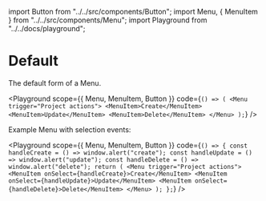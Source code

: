 import Button from "../../src/components/Button";
import Menu, { MenuItem } from "../../src/components/Menu";
import Playground from "../../docs/playground";

# Default

The default form of a Menu.

<Playground
  scope={{ Menu, MenuItem, Button }}
  code={`() => (
    <Menu trigger="Project actions">
        <MenuItem>Create</MenuItem>
        <MenuItem>Update</MenuItem>
        <MenuItem>Delete</MenuItem>
    </Menu>
);`}
/>

Example Menu with selection events:

<Playground
  scope={{ Menu, MenuItem, Button }}
  code={`() => {
    const handleCreate = () => window.alert("create");
    const handleUpdate = () => window.alert("update");
    const handleDelete = () => window.alert("delete");
    return (
        <Menu trigger="Project actions">
            <MenuItem onSelect={handleCreate}>Create</MenuItem>
            <MenuItem onSelect={handleUpdate}>Update</MenuItem>
            <MenuItem onSelect={handleDelete}>Delete</MenuItem>
        </Menu>
    );
};`}
/>
